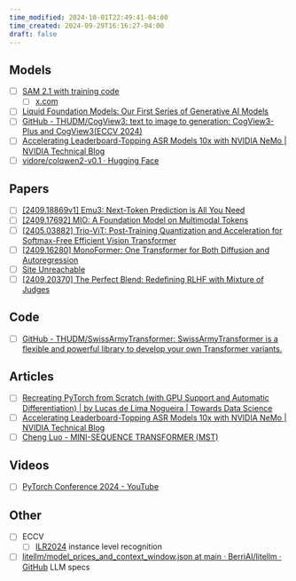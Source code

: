 ```yaml
---
time_modified: 2024-10-01T22:49:41-04:00
time_created: 2024-09-29T16:16:27-04:00
draft: false
---
```


## Models
- [ ] [SAM 2.1 with training code](https://github.com/facebookresearch/sam2)
	- [ ] [x.com](https://x.com/nikhilaravi/status/1840847032371560520)
- [ ] [Liquid Foundation Models: Our First Series of Generative AI Models](https://www.liquid.ai/liquid-foundation-models)
- [ ] [GitHub - THUDM/CogView3: text to image to  generation: CogView3-Plus and CogView3(ECCV 2024)](https://github.com/THUDM/CogView3)
- [ ] [Accelerating Leaderboard-Topping ASR Models 10x with NVIDIA NeMo | NVIDIA Technical Blog](https://developer.nvidia.com/blog/accelerating-leaderboard-topping-asr-models-10x-with-nvidia-nemo/)
- [ ] [vidore/colqwen2-v0.1 · Hugging Face](https://huggingface.co/vidore/colqwen2-v0.1)
## Papers
- [ ] [\[2409.18869v1\] Emu3: Next-Token Prediction is All You Need](https://arxiv.org/abs/2409.18869v1)
- [ ] [\[2409.17692\] MIO: A Foundation Model on Multimodal Tokens](https://arxiv.org/abs/2409.17692)
- [ ] [\[2405.03882\] Trio-ViT: Post-Training Quantization and Acceleration for Softmax-Free Efficient Vision Transformer](https://arxiv.org/abs/2405.03882)
- [ ] [\[2409.16280\] MonoFormer: One Transformer for Both Diffusion and Autoregression](https://arxiv.org/abs/2409.16280)
- [ ] [Site Unreachable](https://arxiv.org/abs/2409.20566)
- [ ] [\[2409.20370\] The Perfect Blend: Redefining RLHF with Mixture of Judges](https://arxiv.org/abs/2409.20370)

## Code
- [ ] [GitHub - THUDM/SwissArmyTransformer: SwissArmyTransformer is a flexible and powerful library to develop your own Transformer variants.](https://github.com/THUDM/SwissArmyTransformer)

## Articles
- [ ] [Recreating PyTorch from Scratch (with GPU Support and Automatic Differentiation) | by Lucas de Lima Nogueira | Towards Data Science](https://towardsdatascience.com/recreating-pytorch-from-scratch-with-gpu-support-and-automatic-differentiation-8f565122a3cc)
- [ ] [Accelerating Leaderboard-Topping ASR Models 10x with NVIDIA NeMo | NVIDIA Technical Blog](https://developer.nvidia.com/blog/accelerating-leaderboard-topping-asr-models-10x-with-nvidia-nemo/)
- [ ] [Cheng Luo - MINI-SEQUENCE TRANSFORMER (MST)](https://wdlctc.github.io/mst.html)

## Videos
- [ ] [PyTorch Conference 2024 - YouTube](https://www.youtube.com/playlist?list=PL_lsbAsL_o2B_znuvm-pDtV_cRhpqZb8l)

## Other
- [ ] ECCV
	- [ ] [ILR2024](https://ilr-workshop.github.io/ECCVW2024/) instance level recognition
- [ ] [litellm/model\_prices\_and\_context\_window.json at main · BerriAI/litellm · GitHub](https://github.com/BerriAI/litellm/blob/main/model_prices_and_context_window.json) LLM specs